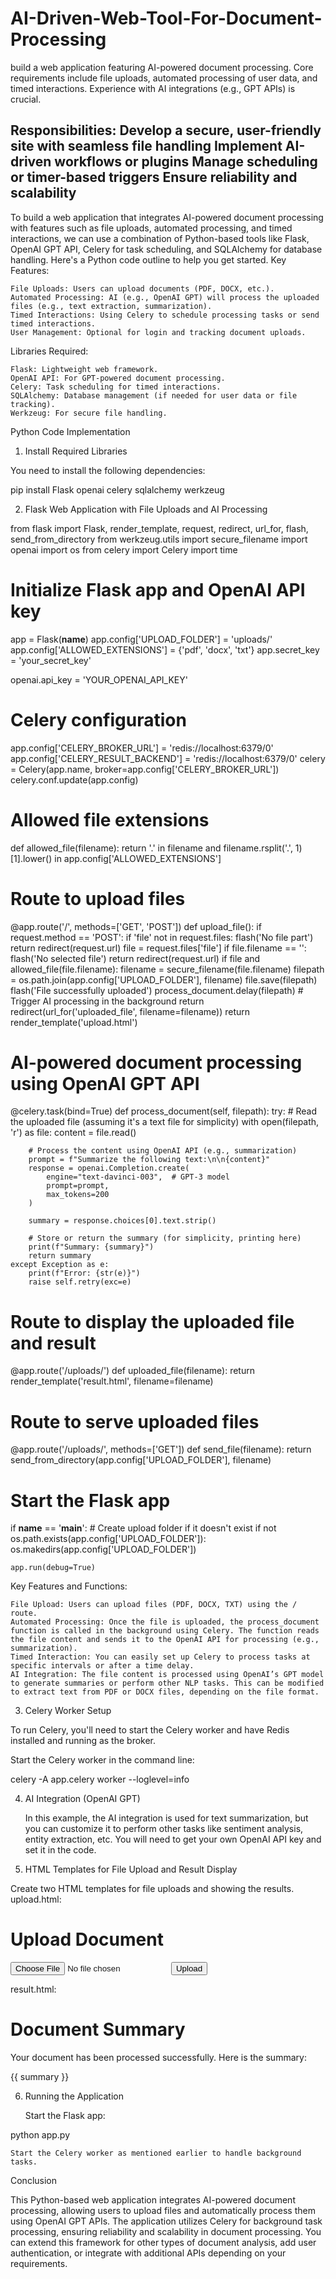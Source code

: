 # AI-Driven-Web-Tool-For-Document-Processing
build a web application featuring AI-powered document processing. Core requirements include file uploads, automated processing of user data, and timed interactions. Experience with AI integrations (e.g., GPT APIs) is crucial.

Responsibilities:
Develop a secure, user-friendly site with seamless file handling
Implement AI-driven workflows or plugins
Manage scheduling or timer-based triggers
Ensure reliability and scalability
----------
To build a web application that integrates AI-powered document processing with features such as file uploads, automated processing, and timed interactions, we can use a combination of Python-based tools like Flask, OpenAI GPT API, Celery for task scheduling, and SQLAlchemy for database handling. Here's a Python code outline to help you get started.
Key Features:

    File Uploads: Users can upload documents (PDF, DOCX, etc.).
    Automated Processing: AI (e.g., OpenAI GPT) will process the uploaded files (e.g., text extraction, summarization).
    Timed Interactions: Using Celery to schedule processing tasks or send timed interactions.
    User Management: Optional for login and tracking document uploads.

Libraries Required:

    Flask: Lightweight web framework.
    OpenAI API: For GPT-powered document processing.
    Celery: Task scheduling for timed interactions.
    SQLAlchemy: Database management (if needed for user data or file tracking).
    Werkzeug: For secure file handling.

Python Code Implementation
1. Install Required Libraries

You need to install the following dependencies:

pip install Flask openai celery sqlalchemy werkzeug

2. Flask Web Application with File Uploads and AI Processing

from flask import Flask, render_template, request, redirect, url_for, flash, send_from_directory
from werkzeug.utils import secure_filename
import openai
import os
from celery import Celery
import time

# Initialize Flask app and OpenAI API key
app = Flask(__name__)
app.config['UPLOAD_FOLDER'] = 'uploads/'
app.config['ALLOWED_EXTENSIONS'] = {'pdf', 'docx', 'txt'}
app.secret_key = 'your_secret_key'

openai.api_key = 'YOUR_OPENAI_API_KEY'

# Celery configuration
app.config['CELERY_BROKER_URL'] = 'redis://localhost:6379/0'
app.config['CELERY_RESULT_BACKEND'] = 'redis://localhost:6379/0'
celery = Celery(app.name, broker=app.config['CELERY_BROKER_URL'])
celery.conf.update(app.config)

# Allowed file extensions
def allowed_file(filename):
    return '.' in filename and filename.rsplit('.', 1)[1].lower() in app.config['ALLOWED_EXTENSIONS']

# Route to upload files
@app.route('/', methods=['GET', 'POST'])
def upload_file():
    if request.method == 'POST':
        if 'file' not in request.files:
            flash('No file part')
            return redirect(request.url)
        file = request.files['file']
        if file.filename == '':
            flash('No selected file')
            return redirect(request.url)
        if file and allowed_file(file.filename):
            filename = secure_filename(file.filename)
            filepath = os.path.join(app.config['UPLOAD_FOLDER'], filename)
            file.save(filepath)
            flash('File successfully uploaded')
            process_document.delay(filepath)  # Trigger AI processing in the background
            return redirect(url_for('uploaded_file', filename=filename))
    return render_template('upload.html')

# AI-powered document processing using OpenAI GPT API
@celery.task(bind=True)
def process_document(self, filepath):
    try:
        # Read the uploaded file (assuming it's a text file for simplicity)
        with open(filepath, 'r') as file:
            content = file.read()

        # Process the content using OpenAI API (e.g., summarization)
        prompt = f"Summarize the following text:\n\n{content}"
        response = openai.Completion.create(
            engine="text-davinci-003",  # GPT-3 model
            prompt=prompt,
            max_tokens=200
        )

        summary = response.choices[0].text.strip()

        # Store or return the summary (for simplicity, printing here)
        print(f"Summary: {summary}")
        return summary
    except Exception as e:
        print(f"Error: {str(e)}")
        raise self.retry(exc=e)

# Route to display the uploaded file and result
@app.route('/uploads/<filename>')
def uploaded_file(filename):
    return render_template('result.html', filename=filename)

# Route to serve uploaded files
@app.route('/uploads/<filename>', methods=['GET'])
def send_file(filename):
    return send_from_directory(app.config['UPLOAD_FOLDER'], filename)

# Start the Flask app
if __name__ == '__main__':
    # Create upload folder if it doesn't exist
    if not os.path.exists(app.config['UPLOAD_FOLDER']):
        os.makedirs(app.config['UPLOAD_FOLDER'])
    
    app.run(debug=True)

Key Features and Functions:

    File Upload: Users can upload files (PDF, DOCX, TXT) using the / route.
    Automated Processing: Once the file is uploaded, the process_document function is called in the background using Celery. The function reads the file content and sends it to the OpenAI API for processing (e.g., summarization).
    Timed Interaction: You can easily set up Celery to process tasks at specific intervals or after a time delay.
    AI Integration: The file content is processed using OpenAI’s GPT model to generate summaries or perform other NLP tasks. This can be modified to extract text from PDF or DOCX files, depending on the file format.

3. Celery Worker Setup

To run Celery, you'll need to start the Celery worker and have Redis installed and running as the broker.

Start the Celery worker in the command line:

celery -A app.celery worker --loglevel=info

4. AI Integration (OpenAI GPT)

    In this example, the AI integration is used for text summarization, but you can customize it to perform other tasks like sentiment analysis, entity extraction, etc.
    You will need to get your own OpenAI API key and set it in the code.

5. HTML Templates for File Upload and Result Display

Create two HTML templates for file uploads and showing the results.
upload.html:

<!DOCTYPE html>
<html lang="en">
<head>
    <meta charset="UTF-8">
    <meta name="viewport" content="width=device-width, initial-scale=1.0">
    <title>Upload File</title>
</head>
<body>
    <h1>Upload Document</h1>
    <form method="POST" enctype="multipart/form-data">
        <input type="file" name="file" accept=".txt,.pdf,.docx">
        <button type="submit">Upload</button>
    </form>
</body>
</html>

result.html:

<!DOCTYPE html>
<html lang="en">
<head>
    <meta charset="UTF-8">
    <meta name="viewport" content="width=device-width, initial-scale=1.0">
    <title>Processing Result</title>
</head>
<body>
    <h1>Document Summary</h1>
    <p>Your document has been processed successfully. Here is the summary:</p>
    <p>{{ summary }}</p>
</body>
</html>

6. Running the Application

    Start the Flask app:

python app.py

    Start the Celery worker as mentioned earlier to handle background tasks.

Conclusion

This Python-based web application integrates AI-powered document processing, allowing users to upload files and automatically process them using OpenAI GPT APIs. The application utilizes Celery for background task processing, ensuring reliability and scalability in document processing. You can extend this framework for other types of document analysis, add user authentication, or integrate with additional APIs depending on your requirements.

